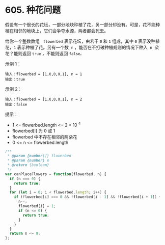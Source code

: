 # 605. 种花问题

假设有一个很长的花坛，一部分地块种植了花，另一部分却没有。可是，花不能种植在相邻的地块上，它们会争夺水源，两者都会死去。

给你一个整数数组   `flowerbed` 表示花坛，由若干 `0` 和 `1` 组成，其中 `0` 表示没种植花，`1` 表示种植了花。另有一个数  `n` ，能否在不打破种植规则的情况下种入  `n`  朵花？能则返回 `true` ，不能则返回 `false。`

示例 1：

```
输入：flowerbed = [1,0,0,0,1], n = 1
输出：true
```

示例 2：

```
输入：flowerbed = [1,0,0,0,1], n = 2
输出：false
```

提示：

- 1 <= flowerbed.length <= 2 \* 10 <sup>4</sup>
- flowerbed[i] 为 0 或 1
- flowerbed 中不存在相邻的两朵花
- 0 <= n <= flowerbed.length

```js
/**
 * @param {number[]} flowerbed
 * @param {number} n
 * @return {boolean}
 */
var canPlaceFlowers = function(flowerbed, n) {
  if (n === 0) {
    return true;
  }
  for (let i = 0; i < flowerbed.length; i++) {
    if (flowerbed[i] === 0 && !flowerbed[i - 1] && !flowerbed[i + 1]) {
      n--;
      flowerbed[i] = 1;
      if (n <= 0) {
        return true;
      }
    }
  }
  return n <= 0;
};
```
